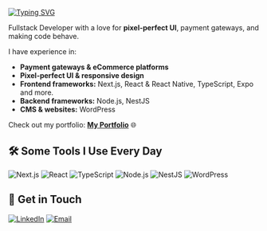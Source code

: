 [![Typing SVG](https://readme-typing-svg.herokuapp.com?font=Fira+Code&size=26&duration=2000&pause=1000&color=4493f8&multiline=true&repeat=false&width=435&lines=Hola%2C+I'm+Benjamin+Lopez)](https://git.io/typing-svg)

Fullstack Developer with a love for **pixel-perfect UI**, payment gateways, and making code behave.  

I have experience in:  
- **Payment gateways & eCommerce platforms**  
- **Pixel-perfect UI & responsive design**  
- **Frontend frameworks:** Next.js, React & React Native, TypeScript, Expo and more.
- **Backend frameworks:** Node.js, NestJS  
- **CMS & websites:** WordPress

Check out my portfolio: [**My Portfolio**](https://benjaminlopez.dev) 🌐  

## 🛠 Some Tools I Use Every Day

![Next.js](https://img.shields.io/badge/Next.js-000000?style=for-the-badge&logo=nextdotjs&logoColor=white)
![React](https://img.shields.io/badge/React-61DAFB?style=for-the-badge&logo=react&logoColor=black)
![TypeScript](https://img.shields.io/badge/TypeScript-007ACC?style=for-the-badge&logo=typescript&logoColor=white)
![Node.js](https://img.shields.io/badge/Node.js-339933?style=for-the-badge&logo=nodedotjs&logoColor=white)
![NestJS](https://img.shields.io/badge/NestJS-E0234E?style=for-the-badge&logo=nestjs&logoColor=white)
![WordPress](https://img.shields.io/badge/WordPress-21759B?style=for-the-badge&logo=wordpress&logoColor=white)

## 💬 Get in Touch
[![LinkedIn](https://img.shields.io/badge/LinkedIn-0077B5?style=for-the-badge&logo=linkedin&logoColor=white)]([https://www.linkedin.com/in/your-linkedin](https://www.linkedin.com/in/benjamin-lopez-tovar))
[![Email](https://img.shields.io/badge/Email-D14836?style=for-the-badge&logo=gmail&logoColor=white)](mailto:benjiilopez@gmail.com)



